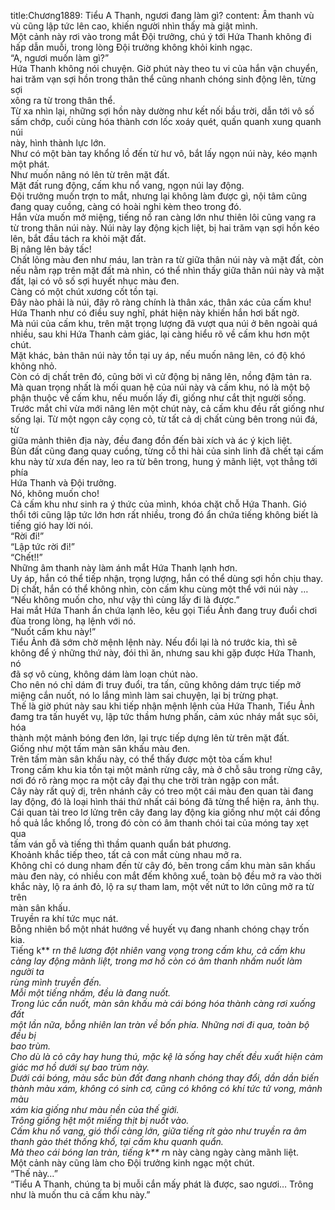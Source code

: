 title:Chương1889: Tiểu A Thanh, ngươi đang làm gì?
content:
Âm thanh vù vù cũng lập tức lên cao, khiến người nhìn thấy mà giật mình.<br>Một cảnh này rơi vào trong mắt Đội trưởng, chú ý tới Hứa Thanh không đi<br>hấp dẫn muỗi, trong lòng Đội trưởng không khỏi kinh ngạc.<br>“A, ngươi muốn làm gì?”<br>Hứa Thanh không nói chuyện. Giờ phút này theo tu vi của hắn vận chuyển,<br>hai trăm vạn sợi hồn trong thân thể cũng nhanh chóng sinh động lên, từng sợi<br>xông ra từ trong thân thể.<br>Từ xa nhìn lại, những sợi hồn này dường như kết nối bầu trời, dẫn tới vô số<br>sấm chớp, cuối cùng hóa thành cơn lốc xoáy quét, quấn quanh xung quanh núi<br>này, hình thành lực lớn.<br>Như có một bàn tay khổng lồ đến từ hư vô, bắt lấy ngọn núi này, kéo mạnh<br>một phát.<br>Như muốn nâng nó lên từ trên mặt đất.<br>Mặt đất rung động, cấm khu nổ vang, ngọn núi lay động.<br>Đội trưởng muốn trợn to mắt, nhưng lại không làm được gì, nội tâm cũng<br>đang quay cuồng, càng có hoài nghi kèm theo trong đó.<br>Hắn vừa muốn mở miệng, tiếng nổ ran càng lớn như thiên lôi cũng vang ra<br>từ trong thân núi này. Núi này lay động kịch liệt, bị hai trăm vạn sợi hồn kéo<br>lên, bắt đầu tách ra khỏi mặt đất.<br>Bị nâng lên bảy tấc!<br>Chất lỏng màu đen như máu, lan tràn ra từ giữa thân núi này và mặt đất, còn<br>nếu nằm rạp trên mặt đất mà nhìn, có thể nhìn thấy giữa thân núi này và mặt<br>đất, lại có vô số sợi huyết nhục màu đen.<br>Càng có một chút xương cốt tồn tại.<br>Đây nào phải là núi, đây rõ ràng chính là thân xác, thân xác của cấm khu!<br>Hứa Thanh như có điều suy nghĩ, phát hiện này khiến hắn hơi bất ngờ.<br>Mà núi của cấm khu, trên mặt trọng lượng đã vượt qua núi ở bên ngoài quá<br>nhiều, sau khi Hứa Thanh cảm giác, lại càng hiểu rõ về cấm khu hơn một chút.<br>Mặt khác, bản thân núi này tồn tại uy áp, nếu muốn nâng lên, có độ khó<br>không nhỏ.<br>Còn có dị chất trên đó, cũng bởi vì cử động bị nâng lên, nồng đậm tản ra.<br>Mà quan trọng nhất là mối quan hệ của núi này và cấm khu, nó là một bộ<br>phận thuộc về cấm khu, nếu muốn lấy đi, giống như cắt thịt người sống.<br>Trước mắt chỉ vừa mới nâng lên một chút này, cả cấm khu đều rất giống như<br>sống lại. Từ một ngọn cây cọng cỏ, từ tất cả dị chất cùng bên trong núi đá, từ<br>giữa mảnh thiên địa này, đều đang đồn đến bài xích và ác ý kịch liệt.<br>Bùn đất cũng đang quay cuồng, từng cỗ thi hài của sinh linh đã chết tại cấm<br>khu này từ xưa đến nay, leo ra từ bên trong, hung ý mãnh liệt, vọt thẳng tới phía<br>Hứa Thanh và Đội trưởng.<br>Nó, không muốn cho!<br>Cả cấm khu như sinh ra ý thức của mình, khóa chặt chỗ Hứa Thanh. Gió<br>thổi tới cũng lập tức lớn hơn rất nhiều, trong đó ẩn chứa tiếng không biết là<br>tiếng gió hay lời nói.<br>“Rời đi!”<br>“Lập tức rời đi!”<br>“Chết!!”<br>Những âm thanh này làm ánh mắt Hứa Thanh lạnh hơn.<br>Uy áp, hắn có thể tiếp nhận, trọng lượng, hắn có thể dùng sợi hồn chịu thay.<br>Dị chất, hắn có thể không nhìn, còn cấm khu cùng một thể với núi này …<br>“Nếu không muốn cho, như vậy thì cùng lấy đi là được.”<br>Hai mắt Hứa Thanh ẩn chứa lạnh lẽo, kêu gọi Tiểu Ảnh đang truy đuổi chơi<br>đùa trong lòng, hạ lệnh với nó.<br>“Nuốt cấm khu này!”<br>Tiểu Ảnh đã sớm chờ mệnh lệnh này. Nếu đổi lại là nó trước kia, thì sẽ<br>không để ý những thứ này, đói thì ăn, nhưng sau khi gặp được Hứa Thanh, nó<br>đã sợ vô cùng, không dám làm loạn chút nào.<br>Cho nên nó chỉ dám đi truy đuổi, tra tấn, cũng không dám trực tiếp mở<br>miệng cắn nuốt, nó lo lắng mình làm sai chuyện, lại bị trừng phạt.<br>Thế là giờ phút này sau khi tiếp nhận mệnh lệnh của Hứa Thanh, Tiểu Ảnh<br>đamg tra tấn huyết vụ, lập tức thầm hưng phấn, cảm xúc nháy mắt sục sôi, hóa<br>thành một mảnh bóng đen lớn, lại trực tiếp dựng lên từ trên mặt đất.<br>Giống như một tấm màn sân khấu màu đen.<br>Trên tấm màn sân khấu này, có thể thấy được một tòa cấm khu!<br>Trong cấm khu kia tồn tại một mảnh rừng cây, mà ở chỗ sâu trong rừng cây,<br>nơi đó rõ ràng mọc ra một cây đại thụ che trời tràn ngập con mắt.<br>Cây này rất quỷ dị, trên nhánh cây có treo một cái màu đen quan tài đang<br>lay động, đó là loại hình thái thứ nhất cái bóng đã từng thể hiện ra, ảnh thụ.<br>Cái quan tài treo lơ lửng trên cây đang lay động kia giống như một cái đồng<br>hồ quả lắc khổng lồ, trong đó còn có âm thanh chói tai của móng tay xẹt qua<br>tấm ván gỗ và tiếng thì thầm quanh quẩn bát phương.<br>Khoảnh khắc tiếp theo, tất cả con mắt cùng nhau mở ra.<br>Không chỉ có dung nham đến từ cây đó, bên trong cấm khu màn sân khấu<br>màu đen này, có nhiều con mắt đếm không xuể, toàn bộ đều mở ra vào thời<br>khắc này, lộ ra ánh đỏ, lộ ra sự tham lam, một vết nứt to lớn cũng mở ra từ trên<br>màn sân khấu.<br>Truyền ra khí tức mục nát.<br>Bỗng nhiên bổ một nhát hướng về huyết vụ đang nhanh chóng chạy trốn kia.<br>Tiếng k** r*n thê lương đột nhiên vang vọng trong cấm khu, cả cấm khu<br>càng lay động mãnh liệt, trong mơ hồ còn có âm thanh nhấm nuốt làm người ta<br>rùng mình truyền đến.<br>Mỗi một tiếng nhấm, đều là đang nuốt.<br>Trong lúc cắn nuốt, màn sân khấu mà cái bóng hóa thành càng rơi xuống đất<br>một lần nữa, bỗng nhiên lan tràn về bốn phía. Những nơi đi qua, toàn bộ đều bị<br>bao trùm.<br>Cho dù là cỏ cây hay hung thú, mặc kệ là sống hay chết đều xuất hiện cảm<br>giác mơ hồ dưới sự bao trùm này.<br>Dưới cái bóng, màu sắc bùn đất đang nhanh chóng thay đổi, dần dần biến<br>thành màu xám, không có sinh cơ, cũng có không có khí tức tử vong, mảnh màu<br>xám kia giống như màu nền của thế giới.<br>Trông giống hệt một miếng thịt bị nuốt vào.<br>Cấm khu nổ vang, gió thổi càng lớn, giữa tiếng rít gào như truyền ra âm<br>thanh gào thét thống khổ, tại cấm khu quanh quẩn.<br>Mà theo cái bóng lan tràn, tiếng k** r*n này càng ngày càng mãnh liệt.<br>Một cảnh này cũng làm cho Đội trưởng kinh ngạc một chút.<br>“Thế này…”<br>“Tiểu A Thanh, chúng ta bị muỗi cắn mấy phát là được, sao ngươi… Trông<br>như là muốn thu cả cấm khu này.”